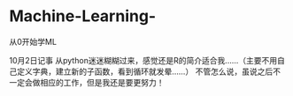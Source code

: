# Machine-Learning-
从0开始学ML

10月2日记事
从python迷迷糊糊过来，感觉还是R的简介适合我……（主要不用自己定义字典，建立新的子函数，看到循环就发晕……）
不管怎么说，虽说之后不一定会做相应的工作，但是我还是要更努力！
